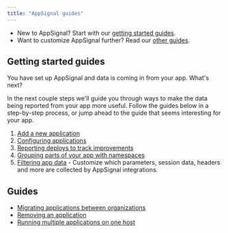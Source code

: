 ```yaml
---
title: "AppSignal guides"
---
```


- New to AppSignal? Start with our [getting started guides](#getting-started-guides).
- Want to customize AppSignal further? Read our [other guides](#guides).

## Getting started guides

You have set up AppSignal and data is coming in from your app. What's next?

In the next couple steps we'll guide you through ways to make the data being reported from your app more useful. Follow the guides below in a step-by-step process, or jump ahead to the guide that seems interesting for your app.

1. [Add a new application](/guides/new-application.html)
1. [Configuring applications](/guides/configuration.html)
1. [Reporting deploys to track improvements](/guides/deploy-markers.html)
1. [Grouping parts of your app with namespaces](/guides/namespaces.html)
1. [Filtering app data](/guides/filter-data/) - Customize which parameters, session data, headers and more are collected by AppSignal integrations.

## Guides

- [Migrating applications between organizations](/guides/application/migrating-applications.html)
- [Removing an application](/guides/application/deleting-applications.html)
- [Running multiple applications on one host](/guides/application/multiple-applications-on-one-host.html)
